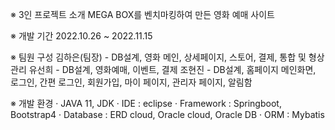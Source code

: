 ※ 3인 프로젝트 소개
MEGA BOX를 벤치마킹하여 만든 영화 예매 사이트

※ 개발 기간
2022.10.26 ~ 2022.11.15

※ 팀원 구성
김하은(팀장) - DB설계, 영화 메인, 상세페이지, 스토어, 결제, 통합 및 형상관리
유선희 - DB설계, 영화예매, 이벤트, 결제
조현진 - DB설계, 홈페이지 메인화면, 로그인, 간편 로그인, 회원가입, 마이 페이지, 관리자 페이지, 알림함 

※ 개발 환경
· JAVA 11, JDK
· IDE : eclipse
· Framework : Springboot, Bootstrap4
· Database : ERD cloud,  Oracle cloud, Oracle DB
· ORM : Mybatis
